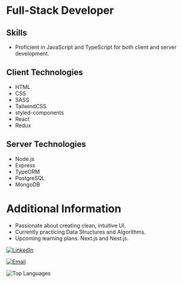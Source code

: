 # Full-Stack Developer

## Skills
- Proficient in JavaScript and TypeScript for both client and server development.

## Client Technologies
- HTML
- CSS
- SASS
- TailwindCSS
- styled-components
- React
- Redux

## Server Technologies
- Node.js
- Express
- TypeORM
- PostgreSQL
- MongoDB


# Additional Information
- Passionate about creating clean, intuitive UI.
- Currently practicing Data Structures and Algorithms.
- Upcoming learning plans: Next.js and Nest.js.


[![LinkedIn](https://img.shields.io/badge/LinkedIn-Ali%20Ramazanov-blue)](https://www.linkedin.com/in/aliramazanov/)<br/>

[![Email](https://img.shields.io/badge/Email-aliasifzade@gmail.com-green)](mailto:aliasifzade@example.com)<br/>

![Top Languages](https://github-readme-stats.vercel.app/api/top-langs/?username=aliramazanov&layout=compact)<br/>

